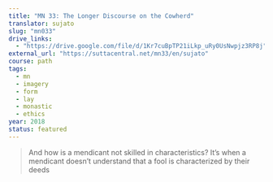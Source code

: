 ```yaml
---
title: "MN 33: The Longer Discourse on the Cowherd"
translator: sujato
slug: "mn033"
drive_links:
  - "https://drive.google.com/file/d/1Kr7cuBpTP21iLkp_uRy0UsNwpjz3RP8j"
external_url: "https://suttacentral.net/mn33/en/sujato"
course: path
tags:
  - mn
  - imagery
  - form
  - lay
  - monastic
  - ethics
year: 2018
status: featured
---
```


> And how is a mendicant not skilled in characteristics? It’s when a mendicant doesn’t understand that a fool is characterized by their deeds
